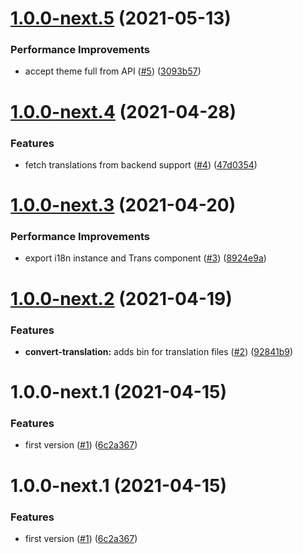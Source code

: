# [1.0.0-next.5](https://github.com/APISuite/fe-base/compare/v1.0.0-next.4...v1.0.0-next.5) (2021-05-13)


### Performance Improvements

* accept theme full from API ([#5](https://github.com/APISuite/fe-base/issues/5)) ([3093b57](https://github.com/APISuite/fe-base/commit/3093b578d20287d1938002f0bf2132fc911a3986))

# [1.0.0-next.4](https://github.com/APISuite/fe-base/compare/v1.0.0-next.3...v1.0.0-next.4) (2021-04-28)


### Features

* fetch translations from backend support ([#4](https://github.com/APISuite/fe-base/issues/4)) ([47d0354](https://github.com/APISuite/fe-base/commit/47d03546879f83d7253ab90552b913b57f992ac9))

# [1.0.0-next.3](https://github.com/APISuite/fe-base/compare/v1.0.0-next.2...v1.0.0-next.3) (2021-04-20)


### Performance Improvements

* export i18n instance and Trans component ([#3](https://github.com/APISuite/fe-base/issues/3)) ([8924e9a](https://github.com/APISuite/fe-base/commit/8924e9a235eeda98e0fc4db1b5e62b3df1a7bd30))

# [1.0.0-next.2](https://github.com/APISuite/fe-base/compare/v1.0.0-next.1...v1.0.0-next.2) (2021-04-19)


### Features

* **convert-translation:** adds bin for translation files ([#2](https://github.com/APISuite/fe-base/issues/2)) ([92841b9](https://github.com/APISuite/fe-base/commit/92841b9e52e350b37b4b3a50b7aa77141ca2222f))

# 1.0.0-next.1 (2021-04-15)


### Features

* first version ([#1](https://github.com/APISuite/fe-base/issues/1)) ([6c2a367](https://github.com/APISuite/fe-base/commit/6c2a367d57ca3c31236554fe0baba7afcc895ac9))

# 1.0.0-next.1 (2021-04-15)


### Features

* first version ([#1](https://github.com/APISuite/fe-base/issues/1)) ([6c2a367](https://github.com/APISuite/fe-base/commit/6c2a367d57ca3c31236554fe0baba7afcc895ac9))
